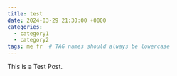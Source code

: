 ```yaml
---
title: test
date: 2024-03-29 21:30:00 +0000
categories: 
  - category1
  - category2
tags: me fr  # TAG names should always be lowercase
---
```


This is a Test Post.